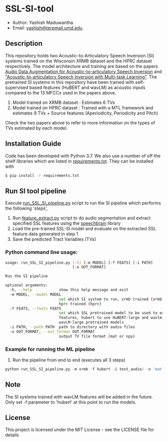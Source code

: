 # SSL-SI-tool

* Author: Yashish Maduwantha
* Email: yashish@terpmail.umd.edu

## Description
This repository holds two Acoustic-to-Articulatory Speech Inversion (SI) systems trained on the Wisconsin XRMB dataset and the HPRC dataset respectively. The model architecture and training are based on the papers [Audio Data Augmentation for Acoustic-to-articulatory Speech Inversion](https://arxiv.org/abs/2205.13086) and ["Acoustic-to-articulatory Speech Inversion with Multi-task Learning"](https://www.isca-speech.org/archive/pdfs/interspeech_2022/siriwardena22_interspeech.pdf). The pretrained SI systems in this repository have been trained with self-supervised based features (HuBERT and wavLM) as acoustic inputs compared to the 13 MFCCs used in the papers above.  

1. Model trained on XRMB dataset : Estimates 6 TVs
2. Model trained on HPRC dataset : Trained with a MTL framework and estimates 9 TVs + Source features (Aperiodicity, Periodicity and Pitch)

Check the two papers above to refer to more information on the types of TVs estimated by each model. 

## Installation Guide
Code has been developed with Python 3.7. We also use a number of off the shelf libraries which are listed in [requirements.txt](requirements.txt). They can be installed with

```bash
$ pip install -r requirements.txt
```

## Run SI tool pipeline

Execute [run_SSL_SI_pipeline.py](run_SSL_SI_pipeline.py) script 
to run the SI pipeline which performs the following 'steps',

1. Run [feature_extract.py](feature_extract.py) script to do audio segmentation and extract specified SSL features using the [speechbrain](https://github.com/speechbrain/speechbrain/) library
2. Load the pre-trained SSL-SI model and evaluate on the extracted SSL feature data generated in step 1 
3. Save the predicted Tract Variables (TVs)

### Python command line usage:
```bash
usage: run_SSL_SI_pipeline.py [-h] [-m MODEL] [-f FEATS] [-i PATH]
                              [-o OUT_FORMAT]

Run the SI pipeline

optional arguments:
  -h, --help            show this help message and exit
  -m MODEL, --model MODEL
                        set which SI system to run, xrmb trained (xrmb) or
                        hprc trained (hprc)
  -f FEATS, --feats FEATS
                        set which SSL pretrained model to be used to extract
                        features, hubert to use HuBERT-large and wavlm to use
                        wavLM-large pretrained models
  -i PATH, --path PATH  path to directory with audio files
  -o OUT_FORMAT, --out_format OUT_FORMAT
                        output TV file format (mat or npy)

```

### Example for running the ML pipeline

1. Run the pipeline from end to end (executes all 3 steps)
```python
python run_SSL_SI_pipeline.py -m xrmb -f hubert -i test_audio/ -o 'mat'
```

## Note

The SI systems trained with wavLM features will be added in the future. Only set -f parameter to 'hubert' at this point to run the models. 

## License
This project is licensed under the MIT License - see the LICENSE file for details
